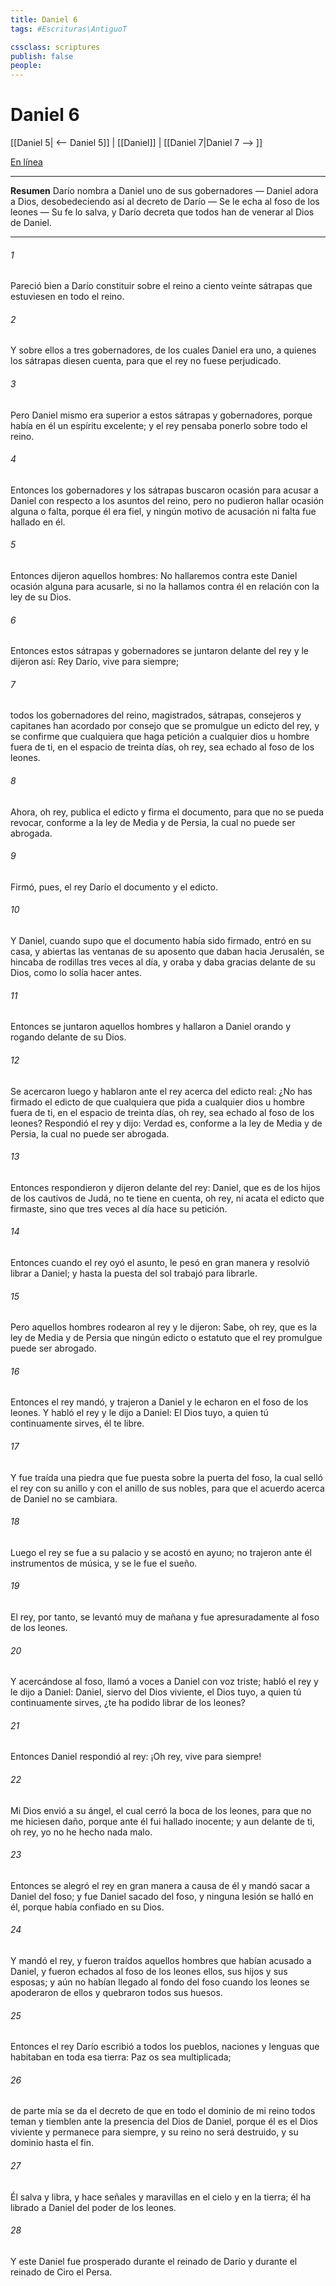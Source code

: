 ```yaml
---
title: Daniel 6
tags: #Escrituras\AntiguoT

cssclass: scriptures
publish: false
people:
---
```


# Daniel 6
[[Daniel 5| <-- Daniel 5]] | [[Daniel]] | [[Daniel 7|Daniel 7 --> ]]

[En línea](https://churchofjesuschrist.org/study/scriptures/ot/dan/6?lang=spa)

---
__Resumen__
Darío nombra a Daniel uno de sus gobernadores — Daniel adora a Dios, desobedeciendo así al decreto de Darío — Se le echa al foso de los leones — Su fe lo salva, y Darío decreta que todos han de venerar al Dios de Daniel.

---
###### 1 
Pareció bien a Darío constituir sobre el reino a ciento veinte sátrapas que estuviesen en todo el reino.

###### 2 
Y sobre ellos a tres gobernadores, de los cuales Daniel era uno, a quienes los sátrapas diesen cuenta, para que el rey no fuese perjudicado.

###### 3 
Pero Daniel mismo era superior a estos sátrapas y gobernadores, porque había en él un espíritu excelente; y el rey pensaba ponerlo sobre todo el reino.

###### 4 
Entonces los gobernadores y los sátrapas buscaron ocasión para acusar a Daniel con respecto a los asuntos del reino, pero no pudieron hallar ocasión alguna o falta, porque él era fiel, y ningún motivo de acusación ni falta fue hallado en él.

###### 5 
Entonces dijeron aquellos hombres: No hallaremos contra este Daniel ocasión alguna para acusarle, si no la hallamos contra él en relación con la ley de su Dios.

###### 6 
Entonces estos sátrapas y gobernadores se juntaron delante del rey y le dijeron así: Rey Darío, vive para siempre;

###### 7 
todos los gobernadores del reino, magistrados, sátrapas, consejeros y capitanes han acordado por consejo que se promulgue un edicto del rey, y se confirme que cualquiera que haga petición a cualquier dios u hombre fuera de ti, en el espacio de treinta días, oh rey, sea echado al foso de los leones.

###### 8 
Ahora, oh rey, publica el edicto y firma el documento, para que no se pueda revocar, conforme a la ley de Media y de Persia, la cual no puede ser abrogada.

###### 9 
Firmó, pues, el rey Darío el documento y el edicto.

###### 10 
Y Daniel, cuando supo que el documento había sido firmado, entró en su casa, y abiertas las ventanas de su aposento que daban hacia Jerusalén, se hincaba de rodillas tres veces al día, y oraba y daba gracias delante de su Dios, como lo solía hacer antes.

###### 11 
Entonces se juntaron aquellos hombres y hallaron a Daniel orando y rogando delante de su Dios.

###### 12 
Se acercaron luego y hablaron ante el rey acerca del edicto real: ¿No has firmado el edicto de que cualquiera que pida a cualquier dios u hombre fuera de ti, en el espacio de treinta días, oh rey, sea echado al foso de los leones? Respondió el rey y dijo: Verdad es, conforme a la ley de Media y de Persia, la cual no puede ser abrogada.

###### 13 
Entonces respondieron y dijeron delante del rey: Daniel, que es de los hijos de los cautivos de Judá, no te tiene en cuenta, oh rey, ni acata el edicto que firmaste, sino que tres veces al día hace su petición.

###### 14 
Entonces cuando el rey oyó el asunto, le pesó en gran manera y resolvió librar a Daniel; y hasta la puesta del sol trabajó para librarle.

###### 15 
Pero aquellos hombres rodearon al rey y le dijeron: Sabe, oh rey, que es la ley de Media y de Persia que ningún edicto o estatuto que el rey promulgue puede ser abrogado.

###### 16 
Entonces el rey mandó, y trajeron a Daniel y le echaron en el foso de los leones. Y habló el rey y le dijo a Daniel: El Dios tuyo, a quien tú continuamente sirves, él te libre.

###### 17 
Y fue traída una piedra que fue puesta sobre la puerta del foso, la cual selló el rey con su anillo y con el anillo de sus nobles, para que el acuerdo acerca de Daniel no se cambiara.

###### 18 
Luego el rey se fue a su palacio y se acostó en ayuno; no trajeron ante él instrumentos de música, y se le fue el sueño.

###### 19 
El rey, por tanto, se levantó muy de mañana y fue apresuradamente al foso de los leones.

###### 20 
Y acercándose al foso, llamó a voces a Daniel con voz triste; habló el rey y le dijo a Daniel: Daniel, siervo del Dios viviente, el Dios tuyo, a quien tú continuamente sirves, ¿te ha podido librar de los leones?

###### 21 
Entonces Daniel respondió al rey: ¡Oh rey, vive para siempre!

###### 22 
Mi Dios envió a su ángel, el cual cerró la boca de los leones, para que no me hiciesen daño, porque ante él fui hallado inocente; y aun delante de ti, oh rey, yo no he hecho nada malo.

###### 23 
Entonces se alegró el rey en gran manera a causa de él y mandó sacar a Daniel del foso; y fue Daniel sacado del foso, y ninguna lesión se halló en él, porque había confiado en su Dios.

###### 24 
Y mandó el rey, y fueron traídos aquellos hombres que habían acusado a Daniel, y fueron echados al foso de los leones ellos, sus hijos y sus esposas; y aún no habían llegado al fondo del foso cuando los leones se apoderaron de ellos y quebraron todos sus huesos.

###### 25 
Entonces el rey Darío escribió a todos los pueblos, naciones y lenguas que habitaban en toda esa tierra: Paz os sea multiplicada;

###### 26 
de parte mía se da el decreto de que en todo el dominio de mi reino todos teman y tiemblen ante la presencia del Dios de Daniel, porque él es el Dios viviente y permanece para siempre, y su reino no será destruido, y su dominio  hasta el fin.

###### 27 
Él salva y libra, y hace señales y maravillas en el cielo y en la tierra; él ha librado a Daniel del poder de los leones.

###### 28 
Y este Daniel fue prosperado durante el reinado de Darío y durante el reinado de Ciro el Persa.

